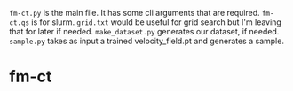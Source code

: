 `fm-ct.py` is the main file. It has some cli arguments that are required.
`fm-ct.qs` is for slurm. 
`grid.txt` would be useful for grid search but I'm leaving that for later if needed.
`make_dataset.py` generates our dataset, if needed.
`sample.py` takes as input a trained velocity_field.pt and generates a sample.

# fm-ct

